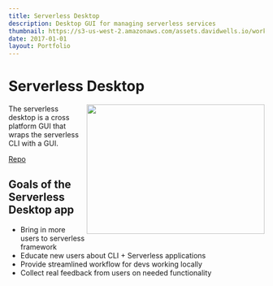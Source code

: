 ```yaml
---
title: Serverless Desktop
description: Desktop GUI for managing serverless services
thumbnail: https://s3-us-west-2.amazonaws.com/assets.davidwells.io/work/serverless-dashboard-thumb.jpg
date: 2017-01-01
layout: Portfolio
---
```


# Serverless Desktop

<img align="right" width="350" height="255" src="https://s3-us-west-2.amazonaws.com/assets.dashboard/gifs/DashGif.gif">

The serverless desktop is a cross platform GUI that wraps the serverless CLI with a GUI.

[Repo](https://github.com/serverless/dashboard)

## Goals of the Serverless Desktop app
- Bring in more users to serverless framework
- Educate new users about CLI + Serverless applications
- Provide streamlined workflow for devs working locally
- Collect real feedback from users on needed functionality
